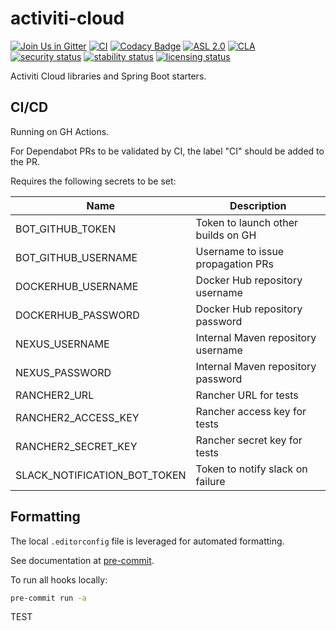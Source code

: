 # activiti-cloud

[![Join Us in Gitter](https://badges.gitter.im/Activiti/Activiti7.svg)](https://gitter.im/Activiti/Activiti7?utm_source=badge&utm_medium=badge&utm_campaign=pr-badge&utm_content=badge)
[![CI](https://github.com/Activiti/activiti-cloud/actions/workflows/main.yml/badge.svg)](https://github.com/Activiti/activiti-cloud/actions/workflows/main.yml)
[![Codacy Badge](https://api.codacy.com/project/badge/Grade/05862b3db7344b24b4509d266df77c3a)](https://www.codacy.com/gh/Activiti/activiti-cloud?utm_source=github.com&utm_medium=referral&utm_content=Activiti/activiti-cloud&utm_campaign=Badge_Grade)
[![ASL 2.0](https://img.shields.io/hexpm/l/plug.svg)](https://github.com/Activiti/activiti-cloud/blob/master/LICENSE.txt)
[![CLA](https://cla-assistant.io/readme/badge/Activiti/activiti-cloud)](https://cla-assistant.io/Activiti/activiti-cloud)
[![security status](https://www.meterian.io/badge/gh/Activiti/activiti-cloud/security)](https://www.meterian.io/report/gh/Activiti/activiti-cloud)
[![stability status](https://www.meterian.io/badge/gh/Activiti/activiti-cloud/stability)](https://www.meterian.io/report/gh/Activiti/activiti-cloud)
[![licensing status](https://www.meterian.io/badge/gh/Activiti/activiti-cloud/licensing)](https://www.meterian.io/report/gh/Activiti/activiti-cloud)

Activiti Cloud libraries and Spring Boot starters.

## CI/CD

Running on GH Actions.

For Dependabot PRs to be validated by CI, the label "CI" should be added to the PR.

Requires the following secrets to be set:

| Name                         | Description                        |
| ---------------------------- | ---------------------------------- |
| BOT_GITHUB_TOKEN             | Token to launch other builds on GH |
| BOT_GITHUB_USERNAME          | Username to issue propagation PRs  |
| DOCKERHUB_USERNAME           | Docker Hub repository username     |
| DOCKERHUB_PASSWORD           | Docker Hub repository password     |
| NEXUS_USERNAME               | Internal Maven repository username |
| NEXUS_PASSWORD               | Internal Maven repository password |
| RANCHER2_URL                 | Rancher URL for tests              |
| RANCHER2_ACCESS_KEY          | Rancher access key for tests       |
| RANCHER2_SECRET_KEY          | Rancher secret key for tests       |
| SLACK_NOTIFICATION_BOT_TOKEN | Token to notify slack on failure   |

## Formatting

The local `.editorconfig` file is leveraged for automated formatting.

See documentation at [pre-commit](https://github.com/Alfresco/alfresco-build-tools/tree/master/docs#pre-commit).

To run all hooks locally:

```sh
pre-commit run -a
```

TEST
